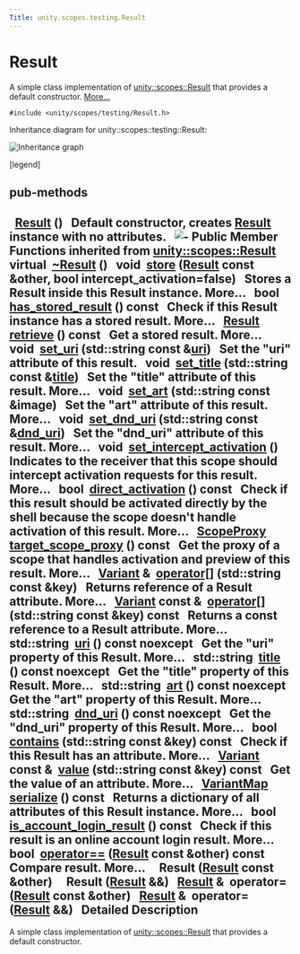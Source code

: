 ```yaml
---
Title: unity.scopes.testing.Result
---
```

        
Result
======

A simple class implementation of <a href="unity.scopes.Result.md" title="The attributes of a result returned by a Scope. ">unity::scopes::Result</a> that provides a default constructor. [More...](#details)

`#include <unity/scopes/testing/Result.h>`

Inheritance diagram for unity::scopes::testing::Result:

![Inheritance graph](https://developer.ubuntu.com/static/devportal_uploaded/dcbc6a4d-64e2-4261-9a32-929e823f9ae9-api/scopes/cpp/sdk-15.04.4/unity.scopes.testing.Result/classunity_1_1scopes_1_1testing_1_1_result__inherit__graph.png)

<span class="legend">\[legend\]</span>

pub-methods
------------------------------------------------------

 
<a href="#a66e95120f4af1ab4eb0f6676080ba34f">Result</a> ()
 
Default constructor, creates <a href="index.html" title="A simple class implementation of unity::scopes::Result that provides a default constructor. ">Result</a> instance with no attributes.
 
![-](https://developer.ubuntu.com/static/devportal_uploaded/f2bf6769-b4a4-4589-a219-3d219d7d2b4a-api/scopes/cpp/sdk-15.04.4/unity.scopes.testing.Result/closed.png) Public Member Functions inherited from <a href="unity.scopes.Result.md">unity::scopes::Result</a>
virtual 
<a href="unity.scopes.Result.md#af50d9e95694cc46f4c76369e97aec927">~Result</a> ()
 
void 
<a href="unity.scopes.Result.md#a744776333a9748ba41dace7c6943ca4d">store</a> (<a href="unity.scopes.Result.md">Result</a> const &other, bool intercept\_activation=false)
 
Stores a Result inside this Result instance. More...
 
bool 
<a href="unity.scopes.Result.md#a8213bb7b0aedae09af8d621e1a7e136b">has_stored_result</a> () const
 
Check if this Result instance has a stored result. More...
 
<a href="unity.scopes.Result.md">Result</a> 
<a href="unity.scopes.Result.md#a99b158932252c709cb2d4861db566a0a">retrieve</a> () const
 
Get a stored result. More...
 
void 
<a href="unity.scopes.Result.md#ad69c1e88a1245c4c1f13fcba333c8d7e">set_uri</a> (std::string const &<a href="unity.scopes.Result.md#a5642d5984ba110c3b7d268cc2668f413">uri</a>)
 
Set the "uri" attribute of this result.
 
void 
<a href="unity.scopes.Result.md#adf8cf3d863babb02107fb5ef35acc925">set_title</a> (std::string const &<a href="unity.scopes.Result.md#a318887472ccc1034a64a3ec1d3b0d7d6">title</a>)
 
Set the "title" attribute of this result. More...
 
void 
<a href="unity.scopes.Result.md#a3f2e512b10dbf2ed867d260ec33a89a1">set_art</a> (std::string const &image)
 
Set the "art" attribute of this result. More...
 
void 
<a href="unity.scopes.Result.md#aaea2d65663a8553b90a87b5b92c47f8f">set_dnd_uri</a> (std::string const &<a href="unity.scopes.Result.md#af98171266eeac7360f1c1ef7b0f58958">dnd_uri</a>)
 
Set the "dnd\_uri" attribute of this result. More...
 
void 
<a href="unity.scopes.Result.md#a5a132eb82702829e2fd026e088e4aa08">set_intercept_activation</a> ()
 
Indicates to the receiver that this scope should intercept activation requests for this result. More...
 
bool 
<a href="unity.scopes.Result.md#ac3e57ec9bf9a3bc5a517f91ff9605f6b">direct_activation</a> () const
 
Check if this result should be activated directly by the shell because the scope doesn't handle activation of this result. More...
 
<a href="unity.scopes.md#a94db15da410f8419e4da711db842aaae">ScopeProxy</a> 
<a href="unity.scopes.Result.md#a1a91e1cbb08e91366e92b7bcd76861d2">target_scope_proxy</a> () const
 
Get the proxy of a scope that handles activation and preview of this result. More...
 
<a href="unity.scopes.Variant.md">Variant</a> & 
<a href="unity.scopes.Result.md#a157ebfcc5c28649af2761ef58f68de76">operator[]</a> (std::string const &key)
 
Returns reference of a Result attribute. More...
 
<a href="unity.scopes.Variant.md">Variant</a> const & 
<a href="unity.scopes.Result.md#a4e0664aba7b2613883a24f98450b71c0">operator[]</a> (std::string const &key) const
 
Returns a const reference to a Result attribute. More...
 
std::string 
<a href="unity.scopes.Result.md#a5642d5984ba110c3b7d268cc2668f413">uri</a> () const noexcept
 
Get the "uri" property of this Result. More...
 
std::string 
<a href="unity.scopes.Result.md#a318887472ccc1034a64a3ec1d3b0d7d6">title</a> () const noexcept
 
Get the "title" property of this Result. More...
 
std::string 
<a href="unity.scopes.Result.md#aeaeafd3fd83172104e501474191a6e4d">art</a> () const noexcept
 
Get the "art" property of this Result. More...
 
std::string 
<a href="unity.scopes.Result.md#af98171266eeac7360f1c1ef7b0f58958">dnd_uri</a> () const noexcept
 
Get the "dnd\_uri" property of this Result. More...
 
bool 
<a href="unity.scopes.Result.md#a442b87e28f762addb0d81ccd03a11532">contains</a> (std::string const &key) const
 
Check if this Result has an attribute. More...
 
<a href="unity.scopes.Variant.md">Variant</a> const & 
<a href="unity.scopes.Result.md#a490b5b5da2c3d7b122cfadae25cde3af">value</a> (std::string const &key) const
 
Get the value of an attribute. More...
 
<a href="unity.scopes.md#ad5d8ccfa11a327fca6f3e4cee11f4c10">VariantMap</a> 
<a href="unity.scopes.Result.md#acd3c05fe73b442facc1cb8d0fc0ffce2">serialize</a> () const
 
Returns a dictionary of all attributes of this Result instance. More...
 
bool 
<a href="unity.scopes.Result.md#a454b78b004b954575c159deda871dd97">is_account_login_result</a> () const
 
Check if this result is an online account login result. More...
 
bool 
<a href="unity.scopes.Result.md#aa60fe8b5e2b5959b5f6f3883e5f2facf">operator==</a> (<a href="unity.scopes.Result.md">Result</a> const &other) const
 
Compare result. More...
 
 
**Result** (<a href="unity.scopes.Result.md">Result</a> const &other)
 
 
**Result** (<a href="unity.scopes.Result.md">Result</a> &&)
 
<a href="unity.scopes.Result.md">Result</a> & 
**operator=** (<a href="unity.scopes.Result.md">Result</a> const &other)
 
<a href="unity.scopes.Result.md">Result</a> & 
**operator=** (<a href="unity.scopes.Result.md">Result</a> &&)
 
<span id="details"></span>
Detailed Description
--------------------

A simple class implementation of <a href="unity.scopes.Result.md" title="The attributes of a result returned by a Scope. ">unity::scopes::Result</a> that provides a default constructor.

